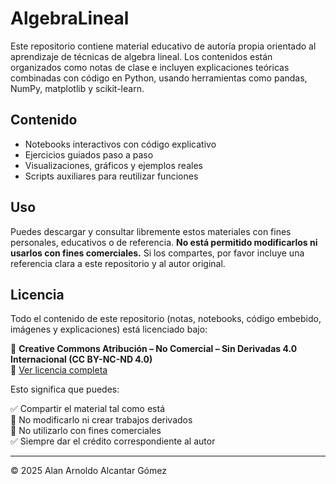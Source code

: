# AlgebraLineal
Este repositorio contiene material educativo de autoría propia orientado al aprendizaje de técnicas de algebra lineal. Los contenidos están organizados como notas de clase e incluyen explicaciones teóricas combinadas con código en Python, usando herramientas como pandas, NumPy, matplotlib y scikit-learn.

## Contenido

- Notebooks interactivos con código explicativo
- Ejercicios guiados paso a paso
- Visualizaciones, gráficos y ejemplos reales
- Scripts auxiliares para reutilizar funciones

## Uso

Puedes descargar y consultar libremente estos materiales con fines personales, educativos o de referencia. **No está permitido modificarlos ni usarlos con fines comerciales.** Si los compartes, por favor incluye una referencia clara a este repositorio y al autor original.

## Licencia

Todo el contenido de este repositorio (notas, notebooks, código embebido, imágenes y explicaciones) está licenciado bajo:

📘 **Creative Commons Atribución – No Comercial – Sin Derivadas 4.0 Internacional (CC BY-NC-ND 4.0)**  
🔗 [Ver licencia completa](https://creativecommons.org/licenses/by-nc-nd/4.0/)

Esto significa que puedes:

✅ Compartir el material tal como está  
🚫 No modificarlo ni crear trabajos derivados  
🚫 No utilizarlo con fines comerciales  
✅ Siempre dar el crédito correspondiente al autor

---

© 2025 Alan Arnoldo Alcantar Gómez
